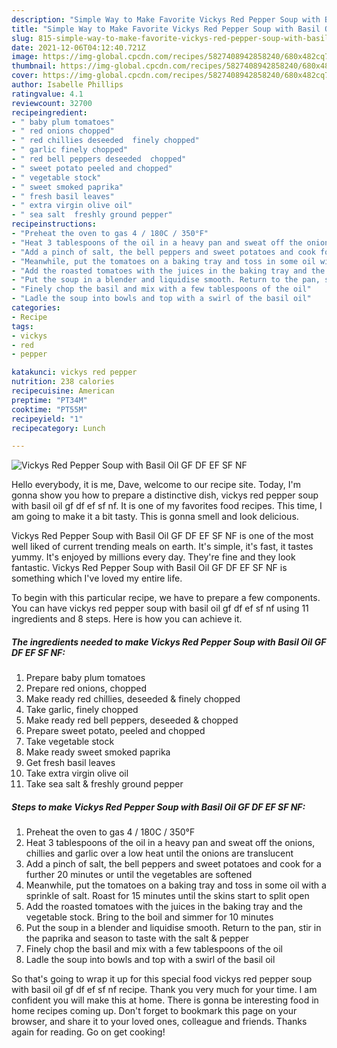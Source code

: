 ```yaml
---
description: "Simple Way to Make Favorite Vickys Red Pepper Soup with Basil Oil GF DF EF SF NF"
title: "Simple Way to Make Favorite Vickys Red Pepper Soup with Basil Oil GF DF EF SF NF"
slug: 815-simple-way-to-make-favorite-vickys-red-pepper-soup-with-basil-oil-gf-df-ef-sf-nf
date: 2021-12-06T04:12:40.721Z
image: https://img-global.cpcdn.com/recipes/5827408942858240/680x482cq70/vickys-red-pepper-soup-with-basil-oil-gf-df-ef-sf-nf-recipe-main-photo.jpg
thumbnail: https://img-global.cpcdn.com/recipes/5827408942858240/680x482cq70/vickys-red-pepper-soup-with-basil-oil-gf-df-ef-sf-nf-recipe-main-photo.jpg
cover: https://img-global.cpcdn.com/recipes/5827408942858240/680x482cq70/vickys-red-pepper-soup-with-basil-oil-gf-df-ef-sf-nf-recipe-main-photo.jpg
author: Isabelle Phillips
ratingvalue: 4.1
reviewcount: 32700
recipeingredient:
- " baby plum tomatoes"
- " red onions chopped"
- " red chillies deseeded  finely chopped"
- " garlic finely chopped"
- " red bell peppers deseeded  chopped"
- " sweet potato peeled and chopped"
- " vegetable stock"
- " sweet smoked paprika"
- " fresh basil leaves"
- " extra virgin olive oil"
- " sea salt  freshly ground pepper"
recipeinstructions:
- "Preheat the oven to gas 4 / 180C / 350°F"
- "Heat 3 tablespoons of the oil in a heavy pan and sweat off the onions, chillies and garlic over a low heat until the onions are translucent"
- "Add a pinch of salt, the bell peppers and sweet potatoes and cook for a further 20 minutes or until the vegetables are softened"
- "Meanwhile, put the tomatoes on a baking tray and toss in some oil with a sprinkle of salt. Roast for 15 minutes until the skins start to split open"
- "Add the roasted tomatoes with the juices in the baking tray and the vegetable stock. Bring to the boil and simmer for 10 minutes"
- "Put the soup in a blender and liquidise smooth. Return to the pan, stir in the paprika and season to taste with the salt &amp; pepper"
- "Finely chop the basil and mix with a few tablespoons of the oil"
- "Ladle the soup into bowls and top with a swirl of the basil oil"
categories:
- Recipe
tags:
- vickys
- red
- pepper

katakunci: vickys red pepper 
nutrition: 238 calories
recipecuisine: American
preptime: "PT34M"
cooktime: "PT55M"
recipeyield: "1"
recipecategory: Lunch

---
```



![Vickys Red Pepper Soup with Basil Oil GF DF EF SF NF](https://img-global.cpcdn.com/recipes/5827408942858240/680x482cq70/vickys-red-pepper-soup-with-basil-oil-gf-df-ef-sf-nf-recipe-main-photo.jpg)

Hello everybody, it is me, Dave, welcome to our recipe site. Today, I'm gonna show you how to prepare a distinctive dish, vickys red pepper soup with basil oil gf df ef sf nf. It is one of my favorites food recipes. This time, I am going to make it a bit tasty. This is gonna smell and look delicious.



Vickys Red Pepper Soup with Basil Oil GF DF EF SF NF is one of the most well liked of current trending meals on earth. It's simple, it's fast, it tastes yummy. It's enjoyed by millions every day. They're fine and they look fantastic. Vickys Red Pepper Soup with Basil Oil GF DF EF SF NF is something which I've loved my entire life.


To begin with this particular recipe, we have to prepare a few components. You can have vickys red pepper soup with basil oil gf df ef sf nf using 11 ingredients and 8 steps. Here is how you can achieve it.

<!--inarticleads1-->

##### The ingredients needed to make Vickys Red Pepper Soup with Basil Oil GF DF EF SF NF:

1. Prepare  baby plum tomatoes
1. Prepare  red onions, chopped
1. Make ready  red chillies, deseeded &amp; finely chopped
1. Take  garlic, finely chopped
1. Make ready  red bell peppers, deseeded &amp; chopped
1. Prepare  sweet potato, peeled and chopped
1. Take  vegetable stock
1. Make ready  sweet smoked paprika
1. Get  fresh basil leaves
1. Take  extra virgin olive oil
1. Take  sea salt &amp; freshly ground pepper




<!--inarticleads2-->

##### Steps to make Vickys Red Pepper Soup with Basil Oil GF DF EF SF NF:

1. Preheat the oven to gas 4 / 180C / 350°F
1. Heat 3 tablespoons of the oil in a heavy pan and sweat off the onions, chillies and garlic over a low heat until the onions are translucent
1. Add a pinch of salt, the bell peppers and sweet potatoes and cook for a further 20 minutes or until the vegetables are softened
1. Meanwhile, put the tomatoes on a baking tray and toss in some oil with a sprinkle of salt. Roast for 15 minutes until the skins start to split open
1. Add the roasted tomatoes with the juices in the baking tray and the vegetable stock. Bring to the boil and simmer for 10 minutes
1. Put the soup in a blender and liquidise smooth. Return to the pan, stir in the paprika and season to taste with the salt &amp; pepper
1. Finely chop the basil and mix with a few tablespoons of the oil
1. Ladle the soup into bowls and top with a swirl of the basil oil




So that's going to wrap it up for this special food vickys red pepper soup with basil oil gf df ef sf nf recipe. Thank you very much for your time. I am confident you will make this at home. There is gonna be interesting food in home recipes coming up. Don't forget to bookmark this page on your browser, and share it to your loved ones, colleague and friends. Thanks again for reading. Go on get cooking!
